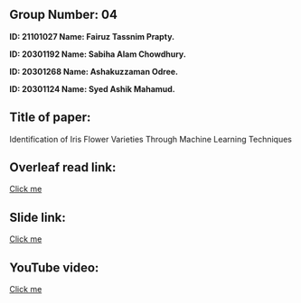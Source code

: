 ## Group Number: 04


**ID: 21101027 Name: Fairuz Tassnim Prapty.**

**ID: 20301192 Name: Sabiha Alam Chowdhury.**

**ID: 20301268 Name: Ashakuzzaman Odree.**

**ID: 20301124 Name: Syed Ashik Mahamud.**

## Title of paper:
Identification of Iris Flower Varieties Through Machine Learning Techniques

## Overleaf read link: 
<a href=" https://www.overleaf.com/project/656c8cf465b548e4e238c3fd"> Click me</a>

## Slide link: 
<a href="https://docs.google.com/presentation/d/1_Vj6FKIjjUBFxU_VHaS6_0eihB8F8ssHrg7A3oImKqk/edit#slide=id.g2a578e5531e_1_252">Click me</a>

## YouTube video: 

<a href="https://youtu.be/kJt0v3KTw_E">Click me</a>
